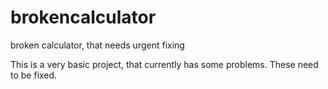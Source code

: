 # brokencalculator
broken calculator, that needs urgent fixing

This is a very basic project, that currently has some problems. These need to be fixed. 

